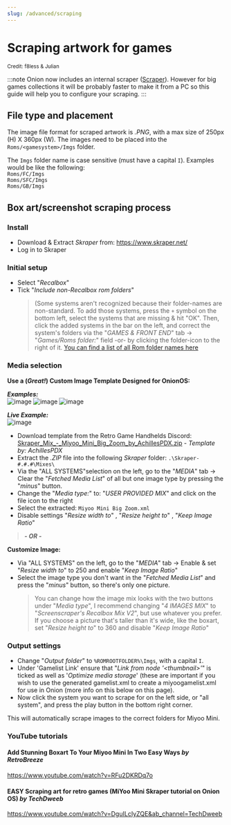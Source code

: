```yaml
---
slug: /advanced/scraping
---
```


# Scraping artwork for games

<sup>Credit: f8less & Julian</sup>

:::note
Onion now includes an internal scraper ([Scraper](../apps/scraper)). However for big games collections it will be probably faster to make it from a PC so this guide will help you to configure your scraping.
:::

## File type and placement

The image file format for scraped artwork is _.PNG_, with a max size of 250px (H) X 360px (W). The images need to be placed into the `Roms/<gamesystem>/Imgs` folder. 

The `Imgs` folder name is case sensitive (must have a capital `I`). Examples would be like the following:    
`Roms/FC/Imgs`  
`Roms/SFC/Imgs`  
`Roms/GB/Imgs`  


## Box art/screenshot scraping process


### Install

- Download & Extract _Skraper_ from: https://www.skraper.net/   
- Log in to Skraper


### Initial setup

- Select "_Recalbox_"   
- Tick "_Include non-Recalbox rom folders_"   
   > (Some systems aren't recognized because their folder-names are non-standard. To add those systems, press the `+` symbol on the bottom left, select the systems that are missing & hit "OK". Then, click the added systems in the bar on the left, and correct the system's folders via the "_GAMES & FRONT END_" tab -> "_Games/Roms folder:_" field -or- by clicking the folder-icon to the right of it.
[You can find a list of all Rom folder names here](../emulators)


### Media selection

**Use a (_Great!_) Custom Image Template Designed for OnionOS:**

**_Examples:_**<br/>
![image](https://user-images.githubusercontent.com/56418567/212767886-753a83ae-2f56-4255-a22d-f658ba656690.png)
![image](https://user-images.githubusercontent.com/56418567/212768343-a1d7d47b-1384-45a2-8f35-3d80b10fff5c.png)
![image](https://user-images.githubusercontent.com/56418567/212769101-5d5d5c77-bc23-43a2-83fd-859d938a0466.png)<br/>

**_Live Example:_**<br/>
![image](https://user-images.githubusercontent.com/56418567/212769542-49a3e1f4-971b-4fd4-bf79-36d589aee97a.png)<br/>


- Download template from the Retro Game Handhelds Discord:<br/>
[Skraper_Mix_-_Miyoo_Mini_Big_Zoom_by_AchillesPDX.zip](/files/20240310/Skraper_Mix_-_Miyoo_Mini_Big_Zoom_by_AchillesPDX.zip) - _Template by: AchillesPDX_
- Extract the _.ZIP_ file into the following _Skraper_ folder: `.\Skraper-#.#.#\Mixes\`
- Via the "ALL SYSTEMS"selection on the left, go to the "_MEDIA_" tab -> Clear the "_Fetched Media List_" of all but one image type by pressing the "_minus_" button.
- Change the "_Media type:_" to: "_USER PROVIDED MIX_" and click on the file icon to the right
- Select the extracted: `Miyoo Mini Big Zoom.xml`
- Disable settings "_Resize width to_" , "_Resize height to_" , "_Keep Image Ratio_" 

> _**- OR -**_

**Customize Image:**  
- Via "ALL SYSTEMS" on the left, go to the "_MEDIA_" tab -> Enable & set "_Resize width to_" to 250 and enable "_Keep Image Ratio_"    
- Select the image type you don't want in the "_Fetched Media List_" and press the "_minus_" button, so there's only one picture.   
   > You can change how the image mix looks with the two buttons under "_Media type_",  I recommend changing "_4 IMAGES MIX_" to "_Screenscraper's Recalbox Mix V2_", but use whatever you prefer.
   > If you choose a picture that's taller than it's wide, like the boxart, set "_Resize height to_" to 360 and disable "_Keep Image Ratio_"


### Output settings

- Change "_Output folder_" to `%ROMROOTFOLDER%\Imgs`, with a capital `I`.
- Under 'Gamelist Link' ensure that "_Link from node '&lt;thumbnail&gt;'_" is ticked as well as '_Optimize media storage_' (these are important if you wish to use the generated gamelist.xml to create a miyoogamelist.xml for use in Onion (more info on this below on this page).    
- Now click the system you want to scrape for on the left side, or "all system", and press the play button in the bottom right corner.    

This will automatically scrape images to the correct folders for Miyoo Mini.


### YouTube tutorials

#### Add Stunning Boxart To Your Miyoo Mini In Two Easy Ways _by RetroBreeze_

https://www.youtube.com/watch?v=RFu2DKRDq7o


#### EASY Scraping art for retro games (MiYoo Mini Skraper tutorial on Onion OS) _by TechDweeb_

https://www.youtube.com/watch?v=DguILcIyZQE&ab_channel=TechDweeb

